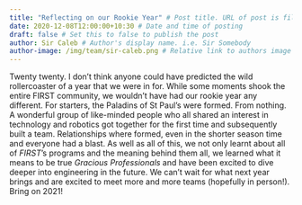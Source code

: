 ```yaml
---
title: "Reflecting on our Rookie Year" # Post title. URL of post is filename.
date: 2020-12-08T12:00:00+10:30 # Date and time of posting
draft: false # Set this to false to publish the post
author: Sir Caleb # Author's display name. i.e. Sir Somebody
author-image: /img/team/sir-caleb.png # Relative link to authors image
---
```

Twenty twenty. I don’t think anyone could have predicted the wild rollercoaster of a year that we were in for. While some moments shook the entire FIRST community, we wouldn’t have had our rookie year any different. For starters, the Paladins of St Paul’s were formed. From nothing. A wonderful group of like-minded people who all shared an interest in technology and robotics got together for the first time and subsequently built a team. Relationships where formed, even in the shorter season time and everyone had a blast. As well as all of this, we not only learnt about all of *FIRST*’s programs and the meaning behind them all, we learned what it means to be true *Gracious Professionals* and have been excited to dive deeper into engineering in the future. We can’t wait for what next year brings and are excited to meet more and more teams (hopefully in person!). Bring on 2021!
